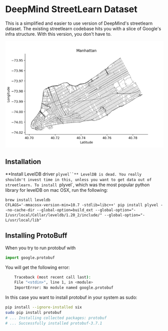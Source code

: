 # DeepMind StreetLearn Dataset

This is a simplified and easier to use version of DeepMind's streetlearn dataset. The existing
streetlearn codebase hits you with a slice of Google's infra structure. With this version,
you don't have to.

![map of Manhattan](streetlearn_scripts/figures/manhattan_map.png)

## Installation

**Install LevelDB driver `plyvel``**
LevelDB is dead. You really shouldn't invest time in this, unless you want to get data out of
streetlearn. To install `plyvel`, which was the most popular python library for levelDB on mac
OSX, run the following: 
```
brew install leveldb
CFLAGS='-mmacosx-version-min=10.7 -stdlib=libc++' pip install plyvel --no-cache-dir --global-option=build_ext --global-option="-I/usr/local/Cellar/leveldb/1.20_2/include/" --global-option="-L/usr/local/lib"
```
## Installing ProtoBuff

When you try to run protobuf with
```python
import google.protobuf
```
You will get the following error:
```bash
    Traceback (most recent call last):
    File "<stdin>", line 1, in <module>
    ImportError: No module named google.protobuf
```
In this case you want to install protobuf in your system as sudo:
```bash
pip install --ignore-installed six
sudo pip install protobuf
# ... Installing collected packages: protobuf
# ... Successfully installed protobuf-3.7.1
```


